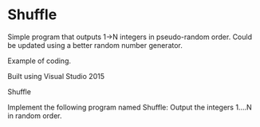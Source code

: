 # Shuffle
Simple program that outputs 1->N integers in pseudo-random order. Could be updated using a better random number generator.

Example of coding.

Built using Visual Studio 2015

Shuffle

Implement the following program named Shuffle:
Output the integers 1....N in random order.
